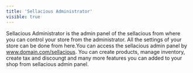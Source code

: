 ```yaml
---
title: 'Sellacious Administrator'
visible: true
---
```


Sellacious Administrator is the admin panel of the sellacious from where you can control your store from the administrator. All the settings of your store can be done from here.You can access the sellacious admin panel by www.domain.com/sellacious. 
You can create products, manage inventory, create tax and discoungt and many more features you can added to your shop from sellacious admin panel.